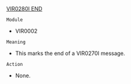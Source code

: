 [VIR0280I END](https://virtel.readthedocs.io/en/latest/manuals/virtel/Virtel459MG/messages.html?highlight=VIR0280I#VIR0280I)

`Module`
- VIR0002

`Meaning`
- This marks the end of a VIR0270I message.

`Action`
- None.
